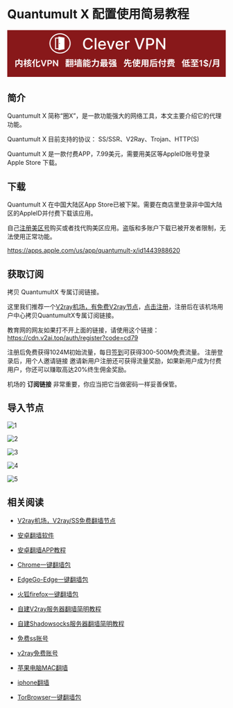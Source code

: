 # Quantumult X 配置使用简易教程
[![](vpn-wiki/clever-vpn.png)](https://www.clever-vpn.net)

## 简介

Quantumult X 简称“圈X”，是一款功能强大的网络工具，本文主要介绍它的代理功能。

Quantumult X 目前支持的协议： SS/SSR、V2Ray、Trojan、HTTP(S)

Quantumult X 是一款付费APP，7.99美元，需要用美区等AppleID账号登录 Apple Store 下载。

## 下载

Quantumult X 在中国大陆区App Store已被下架。需要在商店里登录非中国大陆区的AppleID并付费下载该应用。

自己[注册美区号](AppleID.md)购买或者找代购美区应用。盗版和多账户下载已被开发者限制，无法使用正常功能。

https://apps.apple.com/us/app/quantumult-x/id1443988620

## 获取订阅

拷贝 QuantumultX 专属订阅链接。

这里我们推荐一个[V2ray机场，有免费V2ray节点](https://github.com/vpn-wiki/fanqiang/wiki/V2ray%E6%9C%BA%E5%9C%BA)，[点击注册](https://w1.v2ai.top/auth/register?code=cd79)，注册后在该机场用户中心拷贝QuantumultX专属订阅链接。

教育网的网友如果打不开上面的链接，请使用这个链接：
https://cdn.v2ai.top/auth/register?code=cd79

注册后免费获得1024M初始流量，每日[签到](https://raw.githubusercontent.com/bannedbook/fanqiang/master/v2ss/images/checkin.jpg)可获得300-500M免费流量。
注册登录后，用个人邀请链接 邀请新用户注册还可获得流量奖励，如果新用户成为付费用户，你还可以赚取高达20%终生佣金奖励。

机场的 **订阅链接** 非常重要，你应当把它当做密码一样妥善保管。

## 导入节点

![1](https://v2free.org/docs/SSPanel/iOS/images/QuantumultX1.png ':size=600')

![2](https://v2free.org/docs/SSPanel/iOS/images/QuantumultX2.png ':size=600')

![3](https://v2free.org/docs/SSPanel/iOS/images/QuantumultX3.png ':size=600')

![4](https://v2free.org/docs/SSPanel/iOS/images/QuantumultX4.png ':size=600')

![5](https://v2free.org/docs/SSPanel/iOS/images/QuantumultX5.png ':size=600')

## 相关阅读
*   [V2ray机场，V2ray/SS免费翻墙节点](https://github.com/vpn-wiki/fanqiang/wiki/V2ray%E6%9C%BA%E5%9C%BA)

*   [安卓翻墙软件](https://github.com/vpn-wiki/fanqiang/wiki/%E5%AE%89%E5%8D%93%E7%BF%BB%E5%A2%99%E8%BD%AF%E4%BB%B6)
*   [安卓翻墙APP教程](https://github.com/vpn-wiki/fanqiang/tree/master/android)
*   [Chrome一键翻墙包](https://github.com/vpn-wiki/fanqiang/wiki/Chrome%E4%B8%80%E9%94%AE%E7%BF%BB%E5%A2%99%E5%8C%85)
*   [EdgeGo-Edge一键翻墙包](https://github.com/vpn-wiki/fanqiang/tree/master/EdgeGo)
*   [火狐firefox一键翻墙包](https://github.com/vpn-wiki/fanqiang/wiki/%E7%81%AB%E7%8B%90firefox%E4%B8%80%E9%94%AE%E7%BF%BB%E5%A2%99%E5%8C%85)
*   [自建V2ray服务器翻墙简明教程](https://github.com/vpn-wiki/fanqiang/blob/master/v2ss/%E8%87%AA%E5%BB%BAV2ray%E6%9C%8D%E5%8A%A1%E5%99%A8%E7%AE%80%E6%98%8E%E6%95%99%E7%A8%8B.md)
*   [自建Shadowsocks服务器翻墙简明教程](https://github.com/vpn-wiki/fanqiang/blob/master/v2ss/%E8%87%AA%E5%BB%BAShadowsocks%E6%9C%8D%E5%8A%A1%E5%99%A8%E7%AE%80%E6%98%8E%E6%95%99%E7%A8%8B.md)
*   [免费ss账号](https://github.com/vpn-wiki/fanqiang/wiki/%E5%85%8D%E8%B4%B9ss%E8%B4%A6%E5%8F%B7)
*   [v2ray免费账号](https://github.com/vpn-wiki/fanqiang/wiki/v2ray%E5%85%8D%E8%B4%B9%E8%B4%A6%E5%8F%B7)
*   [苹果电脑MAC翻墙](https://github.com/vpn-wiki/fanqiang/wiki/%E8%8B%B9%E6%9E%9C%E7%94%B5%E8%84%91MAC%E7%BF%BB%E5%A2%99)
*   [iphone翻墙](https://github.com/vpn-wiki/fanqiang/wiki/iphone%E7%BF%BB%E5%A2%99)
*   [TorBrowser一键翻墙包](https://github.com/vpn-wiki/fanqiang/wiki/TorBrowser%E4%B8%80%E9%94%AE%E7%BF%BB%E5%A2%99%E5%8C%85)